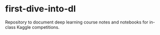 # first-dive-into-dl
Repository to document deep learning course notes and notebooks for in-class Kaggle competitions.
